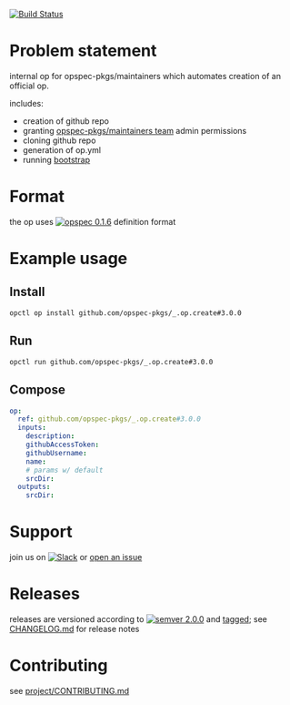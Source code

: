 [![Build Status](https://travis-ci.org/opspec-pkgs/_.op.create.svg?branch=master)](https://travis-ci.org/opspec-pkgs/_.op.create)

# Problem statement

internal op for opspec-pkgs/maintainers which automates creation of an official op.

includes:
- creation of github repo
- granting [opspec-pkgs/maintainers team](https://github.com/orgs/opspec-pkgs/teams/maintainers/members) admin permissions
- cloning github repo
- generation of op.yml
- running [bootstrap](https://github.com/opspec-pkgs/_.pkg.bootstrap)


# Format

the op uses [![opspec 0.1.6](https://img.shields.io/badge/opspec-0.1.6-brightgreen.svg?colorA=6b6b6b&colorB=fc16be)](https://opspec.io/0.1.6) definition format

# Example usage

## Install

```shell
opctl op install github.com/opspec-pkgs/_.op.create#3.0.0
```

## Run

```
opctl run github.com/opspec-pkgs/_.op.create#3.0.0
```

## Compose

```yaml
op:
  ref: github.com/opspec-pkgs/_.op.create#3.0.0
  inputs:
    description:
    githubAccessToken:
    githubUsername:
    name:
    # params w/ default
    srcDir:
  outputs:
    srcDir:
```

# Support

join us on
[![Slack](https://opspec-slackin.herokuapp.com/badge.svg)](https://opspec-slackin.herokuapp.com/)
or
[open an issue](https://github.com/opspec-pkgs/_.op.create/issues)

# Releases

releases are versioned according to
[![semver 2.0.0](https://img.shields.io/badge/semver-2.0.0-brightgreen.svg)](http://semver.org/spec/v2.0.0.html)
and [tagged](https://git-scm.com/book/en/v2/Git-Basics-Tagging); see
[CHANGELOG.md](CHANGELOG.md) for release notes

# Contributing

see
[project/CONTRIBUTING.md](https://github.com/opspec-pkgs/project/blob/master/CONTRIBUTING.md)
